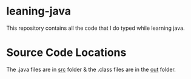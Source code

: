 # leaning-java
This repository contains all the code that I do typed while learning java.
# Source Code Locations
The .java files are in [src](https://github.com/daydash/leaning-java/tree/master/src/com) folder & the .class files are in the [out](https://github.com/daydash/leaning-java/tree/master/out/production/Java/com) folder.